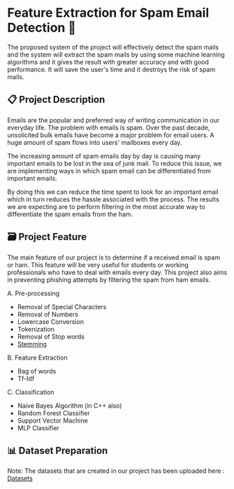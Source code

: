 # **Feature Extraction for Spam Email Detection** 🎫

The proposed system of the project will effectively detect the spam mails and the system will extract the spam mails by using some machine learning algorithms and it gives the result with greater accuracy and with good performance. It will save the user's time and it destroys the risk of spam mails.

<h2 align="left">📋 <b>Project Description</b></h2>

Emails are the popular and preferred way of writing communication in our everyday life. The problem with emails is spam. Over the past decade, unsolicited bulk emails have become a major problem for email users. A huge amount of spam flows into users' mailboxes every day.

The increasing amount of spam emails day by day is causing many important emails to be lost in the sea of junk mail. To reduce this issue, we are implementing ways in which spam email can be differentiated from important emails.

By doing this we can reduce the time spent to look for an important email which in turn reduces the hassle associated with the process. The results we are expecting are to perform filtering in the most accurate way to differentiate the spam emails from the ham.

<h2 align="left">🗃️ <b>Project Feature</b></h2>

The main feature of our project is to determine if a received email is spam or ham. This feature will be very useful for students or working professionals who have to deal with emails every day. 
This project also aims in preventing phishing attempts by filtering the spam from ham emails. 

A.	Pre-processing <br>
- Removal of Special Characters <br>
- Removal of Numbers <br>
- Lowercase Conversion <br>
- Tokenization <br>
- Removal of Stop words <br>
- [Stemming](https://github.com/Blake-Madden/OleanderStemmingLibrary) <br>

B.	Feature Extraction <br>
- Bag of words <br>
- Tf-Idf <br>

C. Classification <br>
- Naive Bayes Algorithm (in C++ also)
- Random Forest Classifier
- Support Vector Machine
- MLP Classifier

<h2 align="left">📊 <b>Dataset Preparation</b></h2>

Note: The datasets that are created in our project has been uploaded here : [Datasets](https://drive.google.com/drive/folders/1rXZUdqfM7isbSdluulQhJ2wKu2ho8MDj?usp=share_link)
